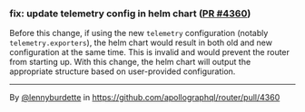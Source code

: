 ### fix: update telemetry config in helm chart ([PR #4360](https://github.com/apollographql/router/pull/4360))

Before this change, if using the new `telemetry` configuration (notably `telemetry.exporters`), the helm chart would result in both old and new configuration at the same time. This is invalid and would prevent the router from starting up. With this change, the helm chart will output the appropriate structure based on user-provided configuration.

<!-- start metadata -->
---

By [@lennyburdette](https://github.com/lennyburdette) in https://github.com/apollographql/router/pull/4360